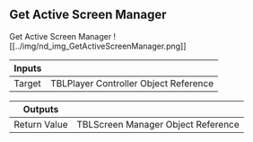 ## Get Active Screen Manager
Get Active Screen Manager
![[../img/nd_img_GetActiveScreenManager.png]]

|Inputs||
|--|--|
| Target | TBLPlayer Controller Object Reference |

|Outputs||
|--|--|
| Return Value | TBLScreen Manager Object Reference |
